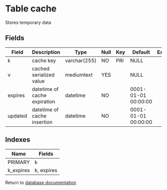Table cache
===========

Stores temporary data

Fields
------

| Field   | Description                  | Type         | Null | Key | Default             | Extra |
| ------- | ---------------------------- | ------------ | ---- | --- | ------------------- | ----- |
| k       | cache key                    | varchar(255) | NO   | PRI | NULL                |       |
| v       | cached serialized value      | mediumtext   | YES  |     | NULL                |       |
| expires | datetime of cache expiration | datetime     | NO   |     | 0001-01-01 00:00:00 |       |
| updated | datetime of cache insertion  | datetime     | NO   |     | 0001-01-01 00:00:00 |       |

Indexes
------------

| Name      | Fields     |
| --------- | ---------- |
| PRIMARY   | k          |
| k_expires | k, expires |


Return to [database documentation](help/database)
